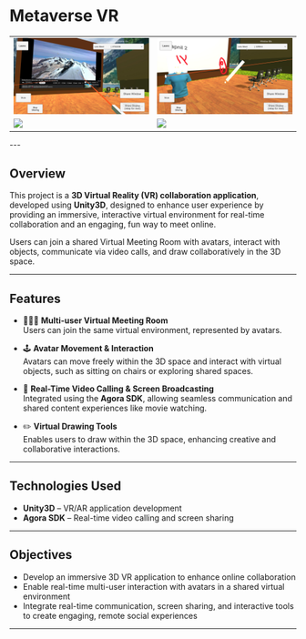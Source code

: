 # Metaverse VR 

<table>
  <tr>
    <td><img src="https://github.com/swapgk/metaverse-vr/blob/c2ef253e464efa40b5206fedf312dc53db1328dd/demo/screen_sharing.png" width="400"/></td>
    <td><img src="https://github.com/swapgk/metaverse-vr/blob/c2ef253e464efa40b5206fedf312dc53db1328dd/demo/3d_annotation.png" width="400"/></td>
  </tr>
  <tr>
    <td>
      <a href="https://github.com/swapgk/metaverse-vr/raw/main/demo/metaverse-vr-video-1-720p.mp4">
        <img src="https://github.com/swapgk/metaverse-vr/blob/main/demo/video1-thumbnail.png" width="400"/>
      </a>
    </td>
    <td>
      <a href="https://github.com/swapgk/metaverse-vr/raw/main/demo/metaverse-vr-video-2-720p.mp4">
        <img src="https://github.com/swapgk/metaverse-vr/blob/main/demo/video2-thumbnail.png" width="400"/>
      </a>
    </td>
  </tr>
</table>
---

## Overview

This project is a **3D Virtual Reality (VR) collaboration application**, developed using **Unity3D**, designed to enhance user experience by providing an immersive, interactive virtual environment for real-time collaboration and an engaging, fun way to meet online.

Users can join a shared Virtual Meeting Room with avatars, interact with objects, communicate via video calls, and draw collaboratively in the 3D space.

---

## Features

- 🧑‍🤝‍🧑 **Multi-user Virtual Meeting Room**  
  Users can join the same virtual environment, represented by avatars.

- 🕹️ **Avatar Movement & Interaction**  
  Avatars can move freely within the 3D space and interact with virtual objects, such as sitting on chairs or exploring shared spaces.

- 🎥 **Real-Time Video Calling & Screen Broadcasting**  
  Integrated using the **Agora SDK**, allowing seamless communication and shared content experiences like movie watching.

- ✏️ **Virtual Drawing Tools**  
  Enables users to draw within the 3D space, enhancing creative and collaborative interactions.

---

## Technologies Used

- **Unity3D** – VR/AR application development  
- **Agora SDK** – Real-time video calling and screen sharing  

---

## Objectives

- Develop an immersive 3D VR application to enhance online collaboration  
- Enable real-time multi-user interaction with avatars in a shared virtual environment  
- Integrate real-time communication, screen sharing, and interactive tools to create engaging, remote social experiences  

---
